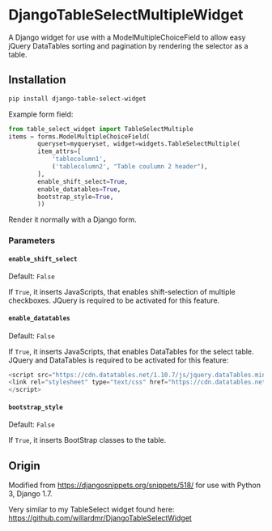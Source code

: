 # DjangoTableSelectMultipleWidget
A Django widget for use with a ModelMultipleChoiceField to allow easy jQuery DataTables sorting and pagination by rendering the selector as a table.

## Installation

```bash
pip install django-table-select-widget
```

Example form field:
```python
from table_select_widget import TableSelectMultiple
items = forms.ModelMultipleChoiceField(
        queryset=myqueryset, widget=widgets.TableSelectMultiple(
        item_attrs=[
            'tablecolumn1',
            ('tablecolumn2', "Table coulumn 2 header"),
        ],
        enable_shift_select=True,
        enable_datatables=True,
        bootstrap_style=True,
        ))
```
        
Render it normally with a Django form.

### Parameters

#### `enable_shift_select`
Default: `False`

If `True`, it inserts JavaScripts, that enables shift-selection of multiple checkboxes. JQuery is required to be activated for this feature.

#### `enable_datatables`
Default: `False`

If `True`, it inserts JavaScripts, that enables DataTables for the select table. JQuery and DataTables is required to be activated for this feature:
```javascript
<script src="https://cdn.datatables.net/1.10.7/js/jquery.dataTables.min.js"></script>
<link rel="stylesheet" type="text/css" href="https://cdn.datatables.net/1.10.7/css/jquery.dataTables.css"></link>
</script>
```

#### `bootstrap_style`
Default: `False`

If `True`, it inserts BootStrap classes to the table.

## Origin

Modified from https://djangosnippets.org/snippets/518/ for use with Python 3, Django 1.7.


Very similar to my TableSelect widget found here: https://github.com/willardmr/DjangoTableSelectWidget
